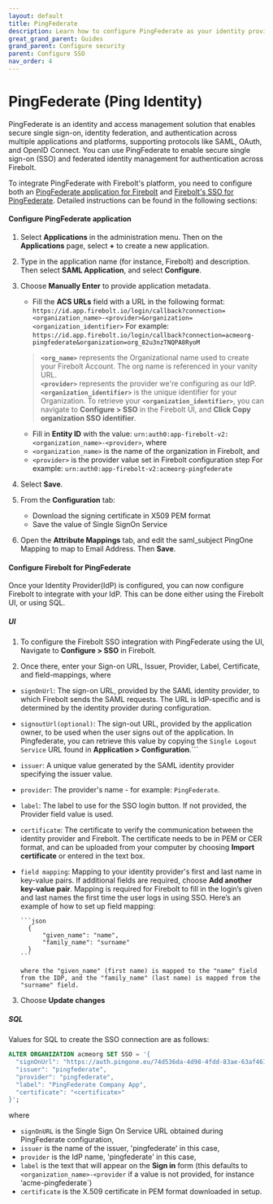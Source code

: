 ```yaml
---
layout: default
title: PingFederate
description: Learn how to configure PingFederate as your identity provider to work with SSO authentication for Firebolt. 
great_grand_parent: Guides
grand_parent: Configure security
parent: Configure SSO
nav_order: 4
---
```


# PingFederate (Ping Identity)

PingFederate is an identity and access management solution that enables secure single sign-on, identity federation, and authentication across multiple applications and platforms, supporting protocols like SAML, OAuth, and OpenID Connect. You can use PingFederate to enable secure single sign-on (SSO) and federated identity management for authentication across Firebolt.

To integrate PingFederate with Firebolt's platform, you need to configure both an [PingFederate application for Firebolt](#configure-pingfederate-application) and [Firebolt's SSO for PingFederate](#configure-firebolt-for-pingfederate). Detailed instructions can be found in the following sections:

#### Configure PingFederate application

1. Select **Applications** in the administration menu. Then on the **Applications** page, select **+** to create a new application. 
2. Type in the application name (for instance, Firebolt) and description. Then select **SAML Application**, and select **Configure**.
3. Choose **Manually Enter** to provide application metadata. 
    - Fill the **ACS URLs** field with a URL in the following format: 
    `https://id.app.firebolt.io/login/callback?connection=<organization_name>-<provider>&organization=<organization_identifier>`
    For example: `https://id.app.firebolt.io/login/callback?connection=acmeorg-pingfederate&organization=org_82u3nzTNQPA8RyoM`
    > **`<org_name>`** represents the Organizational name used to create your Firebolt Account. The org name is referenced in your vanity URL.  
    > **`<provider>`** represents the provider we're configuring as our IdP.
    > **`<organization_identifier>`** is the unique identifier for your Organization. To retrieve your **`<organization_identifier>`**, you can navigate to **Configure > SSO** in the Firebolt UI, and **Click Copy organization SSO identifier**. 



    - Fill in **Entity ID** with the value: `urn:auth0:app-firebolt-v2:<organization_name>-<provider>`, 
    where
    - ```<organization_name>``` is the name of the organization in Firebolt, and 
    - ```<provider>``` is the provider value set in Firebolt configuration step
    For example: 
    `urn:auth0:app-firebolt-v2:acmeorg-pingfederate`

4. Select **Save**.
5. From the **Configuration** tab:
    - Download the signing certificate in X509 PEM format
    - Save the value of Single SignOn Service
6. Open the **Attribute Mappings** tab, and edit the saml_subject PingOne Mapping to map to Email Address. Then **Save**.

#### Configure Firebolt for PingFederate
Once your Identity Provider(IdP) is configured, you can now configure Firebolt to integrate with your IdP. This can be done either using the Firebolt UI, or using SQL.

##### UI
1. To configure the Firebolt SSO integration with PingFederate using the UI, Navigate to **Configure > SSO** in Firebolt. 

2. Once there, enter your Sign-on URL, Issuer, Provider, Label, Certificate, and field-mappings, where 

- ```signOnUrl```: The sign-on URL, provided by the SAML identity provider, to which Firebolt sends the SAML requests. The URL is IdP-specific and is determined by the identity provider during configuration.
- ```signoutUrl(optional)```: The sign-out URL, provided by the application owner, to be used when the user signs out of the application. In Pingfederate, you can retrieve this value by copying the `Single Logout Service` URL found in **Application > Configuration**.```
- ```issuer```: A unique value generated by the SAML identity provider specifying the issuer value.
- ```provider```: The provider's name - for example: ```PingFederate```. 
- ```label```: The label to use for the SSO login button. If not provided, the Provider field value is used. 
- ```certificate```: The certificate to verify the communication between the identity provider and Firebolt. The certificate needs to be in PEM or CER format, and can be uploaded from your computer by choosing **Import certificate** or entered in the text box.
- ```field mapping```: Mapping to your identity provider's first and last name in key-value pairs. If additional fields are required, choose **Add another key-value pair**. Mapping is required for Firebolt to fill in the login’s given and last names the first time the user logs in using SSO. 
      Here’s an example of how to set up field mapping:

      ```json  
        {
            "given_name": "name",
            "family_name": "surname"
        }
      ```

      where the "given_name" (first name) is mapped to the "name" field from the IDP, and the "family_name" (last name) is mapped from the "surname" field.
3. Choose **Update changes**

##### SQL

Values for SQL to create the SSO connection are as follows:
```sql
ALTER ORGANIZATION acmeorg SET SSO = '{
  "signOnUrl": "https://auth.pingone.eu/74d536da-4d98-4fdd-83ae-63af461eb826/saml20/idp/sso",
  "issuer": "pingfederate",
  "provider": "pingfederate",
  "label": "PingFederate Company App",
  "certificate": "<certificate>"
}';
```

where
- ```signOnURL``` is the Single Sign On Service URL obtained during PingFederate configuration,
- ```issuer``` is the name of the issuer, 'pingfederate' in this case,
- ```provider``` is the IdP name, 'pingfederate' in this case,
- ```label``` is the text that will appear on the **Sign in** form (this defaults to `<organization_name>-<provider` if a value is not provided, for instance ‘acme-pingfederate`)
- ```certificate``` is the X.509 certificate in PEM format downloaded in setup.
